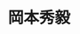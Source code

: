 ---
title: "岡本秀毅"
draft: false

# Job rank 職階
rank: "准教授" # 教授 | 准教授 | 助教 | ...

# Laboratory group
la_group: "反応化学" # 分子化学 | 物質化学 | 反応化学

# Laboratory
laboratory:
  id: synth
  name: 反応有機化学研究室


# page title background image
bg_image: "images/banner/bg1.jpg"

# meta description ~100 letters in Japanese
description : "機能性発光色素の合成と評価・光反応による多環芳香族化合物の合成と物性評価"

# teacher portrait
image: "images/faculty/okamoto.jpg"

# interest
interest: ["蛍光", "多環芳香族化合物", "有機光化学"]

# achievements
achievements:
- icon: ti-id-badge
  link: https://researcherid.com/rid/C-3276-2015
  name: ResearcherID C-3276-2015
- icon: ti-id-badge
  link: 'https://orcid.org/0000-0002-8742-4089 '
  name: 'ORCID 0000-0002-8742-4089 '


# contact info
contact:
- icon: ti-email
  link: mailto:hokamoto@okayama-u.ac.jp
  name: hokamoto@okayama-u.ac.jp
- icon: ti-mobile
  link: tel:086-251-7840
  name: 086-251-7840


- name : "反応有機化学研究室"
  icon : "ti-world" # icon pack : https://themify.me/themify-icons
  link : "None"

- name : "700-8530 岡山県岡山市津島中3－1－1 理学部1号館B133"
  icon : "ti-location-pin" # icon pack : https://themify.me/themify-icons
  link : "#"

# type
type: "faculty"
---
